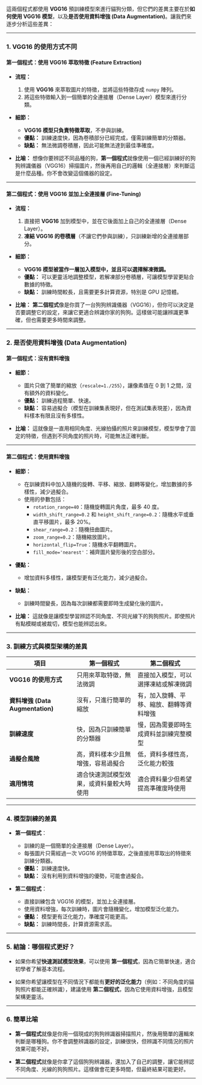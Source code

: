 這兩個程式都使用 **VGG16** 預訓練模型來進行貓狗分類，但它們的差異主要在於**如何使用 VGG16 模型**，以及**是否使用資料增強 (Data Augmentation)**。讓我們來逐步分析這些差異：

---

### 1. **VGG16 的使用方式不同**

#### **第一個程式：使用 VGG16 萃取特徵 (Feature Extraction)**

- **流程：**
  1. 使用 **VGG16** 來萃取圖片的特徵，並將這些特徵存成 `numpy` 陣列。
  2. 將這些特徵輸入到一個簡單的全連接層（Dense Layer）模型來進行分類。
  
- **細節：**
  - **VGG16 模型只負責特徵萃取**，不參與訓練。
  - **優點：** 訓練速度快，因為卷積部分已經完成，僅需訓練簡單的分類器。
  - **缺點：** 無法微調卷積層，因此可能無法達到最佳準確度。

- **比喻：**
  想像你要辨認不同品種的狗，**第一個程式**就像使用一個已經訓練好的狗狗辨識儀器（VGG16）掃描圖片，然後再用自己的邏輯（全連接層）來判斷這是什麼品種。你不會改變這個儀器的設定。

---

#### **第二個程式：使用 VGG16 並加上全連接層 (Fine-Tuning)**

- **流程：**
  1. 直接把 **VGG16** 加到模型中，並在它後面加上自己的全連接層（Dense Layer）。
  2. **凍結 VGG16 的卷積層**（不讓它們參與訓練），只訓練新增的全連接層部分。

- **細節：**
  - **VGG16 模型被當作一層加入模型中，並且可以選擇解凍微調。**
  - **優點：** 可以更靈活地調整模型，若解凍部分卷積層，可讓模型學習更貼合數據的特徵。
  - **缺點：** 訓練時間較長，且需要更多計算資源，特別是 GPU 記憶體。

- **比喻：**
  **第二個程式**像是你買了一台狗狗辨識儀器（VGG16），但你可以決定是否要調整它的設定，來讓它更適合辨識你家的狗狗。這樣做可能讓辨識更準確，但也需要更多時間來調整。

---

### 2. **是否使用資料增強 (Data Augmentation)**

#### **第一個程式：沒有資料增強**

- **細節：**
  - 圖片只做了簡單的縮放（`rescale=1./255`），讓像素值在 0 到 1 之間，沒有額外的資料變化。
  - **優點：** 訓練過程簡單、快速。
  - **缺點：** 容易過擬合（模型在訓練集表現好，但在測試集表現差），因為資料樣本有限且沒有多樣性。

- **比喻：**
  這就像是一直用相同角度、光線拍攝的照片來訓練模型，模型學會了固定的特徵，但遇到不同角度的照片時，可能無法正確判斷。

---

#### **第二個程式：使用資料增強**

- **細節：**
  - 在訓練資料中加入隨機的旋轉、平移、縮放、翻轉等變化，增加數據的多樣性，減少過擬合。
  - 使用的參數包括：
    - `rotation_range=40`：隨機旋轉圖片角度，最多 40 度。
    - `width_shift_range=0.2` 和 `height_shift_range=0.2`：隨機水平或垂直平移圖片，最多 20%。
    - `shear_range=0.2`：隨機扭曲圖片。
    - `zoom_range=0.2`：隨機縮放圖片。
    - `horizontal_flip=True`：隨機水平翻轉圖片。
    - `fill_mode='nearest'`：補齊圖片變形後的空白部分。

- **優點：**
  - 增加資料多樣性，讓模型更有泛化能力，減少過擬合。
  
- **缺點：**
  - 訓練時間變長，因為每次訓練都需要即時生成變化後的圖片。

- **比喻：**
  這就像是讓模型學習辨認不同角度、不同光線下的狗狗照片。即使照片有點模糊或被裁切，模型也能辨認出來。

---

### 3. **訓練方式與模型架構的差異**

| **項目**                  | **第一個程式**                              | **第二個程式**                            |
|---------------------------|----------------------------------------------|-------------------------------------------|
| **VGG16 的使用方式**      | 只用來萃取特徵，無法微調                    | 直接加入模型，可以選擇凍結或解凍微調       |
| **資料增強 (Data Augmentation)** | 沒有，只進行簡單的縮放                     | 有，加入旋轉、平移、縮放、翻轉等資料增強   |
| **訓練速度**              | 快，因為只訓練簡單的分類器                  | 慢，因為需要即時生成資料並訓練完整模型     |
| **過擬合風險**            | 高，資料樣本少且無增強，容易過擬合          | 低，資料多樣性高，泛化能力較強            |
| **適用情境**              | 適合快速測試模型效果，或資料量較大時使用    | 適合資料量少但希望提高準確度時使用        |

---

### 4. **模型訓練的差異**

- **第一個程式**：
  - 訓練的是一個簡單的全連接層（Dense Layer）。
  - 每張圖片只需經過一次 VGG16 的特徵萃取，之後直接用萃取出的特徵來訓練分類器。
  - **優點：** 訓練速度快。
  - **缺點：** 沒有利用到資料增強的優勢，可能會過擬合。

- **第二個程式**：
  - 直接訓練包含 VGG16 的模型，並加上全連接層。
  - 使用資料增強，每次訓練時，圖片會隨機變化，增加模型泛化能力。
  - **優點：** 模型更有泛化能力，準確度可能更高。
  - **缺點：** 訓練時間長，計算資源需求高。

---

### 5. **結論：哪個程式更好？**

- 如果你希望**快速測試模型效果**，可以使用 **第一個程式**，因為它簡單快速，適合初學者了解基本流程。
  
- 如果你希望讓模型在不同情況下都能有**更好的泛化能力**（例如：不同角度的貓狗照片都能正確辨識），建議使用 **第二個程式**，因為它使用資料增強，且模型架構更靈活。

---

### 6. **簡單比喻**

- **第一個程式**就像是你用一個現成的狗狗辨識器掃描照片，然後用簡單的邏輯來判斷是哪種狗。你不會調整辨識器的設定，訓練很快，但辨識不同情況的照片效果可能不好。

- **第二個程式**就像是你拿了這個狗狗辨識器，還加入了自己的調整，讓它能辨認不同角度、光線的狗狗照片。這樣做會花更多時間，但最終結果可能更好。

---